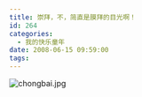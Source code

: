 ```yaml
---
title: 崇拜，不，简直是膜拜的目光啊！
id: 264
categories:
  - 我的快乐童年
date: 2008-06-15 09:59:00
tags:
---
```


![chongbai.jpg](http://www.candreams.com/images/2008/06/chongbai-tn.jpg "chongbai.jpg")